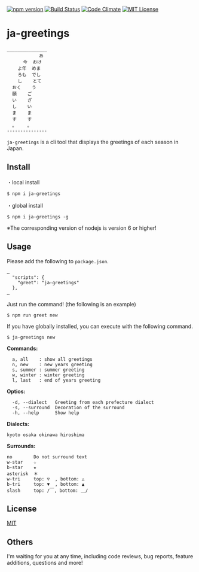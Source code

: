 [![npm version](https://badge.fury.io/js/ja-greetings.svg)](https://badge.fury.io/js/ja-greetings)
[![Build Status](https://travis-ci.org/k-kuwahara/ja-greetings.svg?branch=master)](https://travis-ci.org/k-kuwahara/ja-greetings)
[![Code Climate](https://codeclimate.com/github/k-kuwahara/ja-greetings/badges/gpa.svg)](https://codeclimate.com/github/k-kuwahara/ja-greetings)
[![MIT License](http://img.shields.io/badge/license-MIT-blue.svg?style=flat)](LICENSE)

# ja-greetings

```
_______________
            あ
      今  おけ
    よ年  めま
    ろも  でし
    し    とて
  おく    う
  願    ご
  い    ざ
  し    い
  ま    ま
  す    す
  。    。
---------------
```

`ja-greetings` is a cli tool that displays the greetings of each season in Japan.


## Install
・local install

```
$ npm i ja-greetings
```

・global install

```
$ npm i ja-greetings -g
```
※The corresponding version of nodejs is version 6 or higher!


## Usage

Please add the following to `package.json`.
```
…
  "scripts": {
    "greet": "ja-greetings"
  },
…
```

Just run the command! (the following is an example)
```
$ npm run greet new
```

If you have globally installed, you can execute with the following command.

```
$ ja-greetings new
```

__Commands:__
```
  a, all    : show all greetings
  n, new    : new years greeting
  s, summer : summer greeting
  w, winter : winter greeting
  l, last   : end of years greeting
```

__Optios:__
```
  -d, --dialect   Greeting from each prefecture dialect
  -s, --surround  Decoration of the surround
  -h, --help      Show help
```


__Dialects:__
```
kyoto osaka okinawa hiroshima
```

__Surrounds:__
```
no        Do not surround text
w-star    ☆
b-star    ★
asterisk  ＊
w-tri     top: ▽  , bottom: △
b-tri     top: ▼  , bottom: ▲
slash     top: /￣, bottom: ＿/
```

## License
[MIT](https://github.com/k-kuwahara/ja-greetings/blob/master/LICENSE)


## Others
I'm waiting for you at any time, including code reviews, bug reports, feature additions, questions and more!
